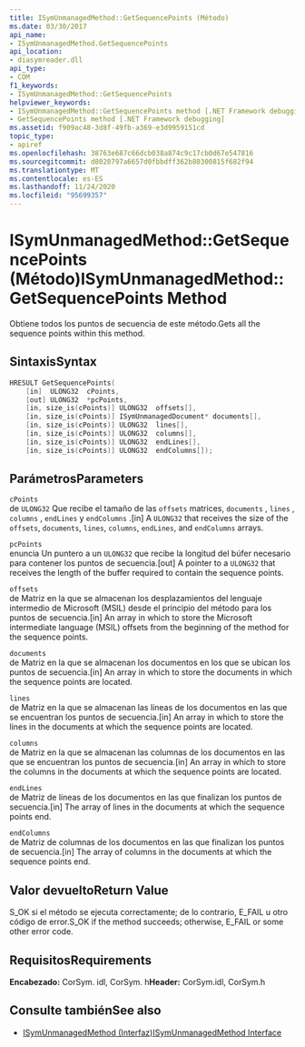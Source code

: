 ```yaml
---
title: ISymUnmanagedMethod::GetSequencePoints (Método)
ms.date: 03/30/2017
api_name:
- ISymUnmanagedMethod.GetSequencePoints
api_location:
- diasymreader.dll
api_type:
- COM
f1_keywords:
- ISymUnmanagedMethod::GetSequencePoints
helpviewer_keywords:
- ISymUnmanagedMethod::GetSequencePoints method [.NET Framework debugging]
- GetSequencePoints method [.NET Framework debugging]
ms.assetid: f909ac48-3d8f-49fb-a369-e3d9959151cd
topic_type:
- apiref
ms.openlocfilehash: 38763e687c66dcb038a874c9c17cb0d67e547816
ms.sourcegitcommit: d8020797a6657d0fbbdff362b80300815f682f94
ms.translationtype: MT
ms.contentlocale: es-ES
ms.lasthandoff: 11/24/2020
ms.locfileid: "95699357"
---
```

# <a name="isymunmanagedmethodgetsequencepoints-method"></a><span data-ttu-id="ed1e1-102">ISymUnmanagedMethod::GetSequencePoints (Método)</span><span class="sxs-lookup"><span data-stu-id="ed1e1-102">ISymUnmanagedMethod::GetSequencePoints Method</span></span>

<span data-ttu-id="ed1e1-103">Obtiene todos los puntos de secuencia de este método.</span><span class="sxs-lookup"><span data-stu-id="ed1e1-103">Gets all the sequence points within this method.</span></span>  
  
## <a name="syntax"></a><span data-ttu-id="ed1e1-104">Sintaxis</span><span class="sxs-lookup"><span data-stu-id="ed1e1-104">Syntax</span></span>  
  
```cpp  
HRESULT GetSequencePoints(  
    [in]  ULONG32  cPoints,  
    [out] ULONG32  *pcPoints,  
    [in, size_is(cPoints)] ULONG32  offsets[],  
    [in, size_is(cPoints)] ISymUnmanagedDocument* documents[],  
    [in, size_is(cPoints)] ULONG32  lines[],  
    [in, size_is(cPoints)] ULONG32  columns[],  
    [in, size_is(cPoints)] ULONG32  endLines[],  
    [in, size_is(cPoints)] ULONG32  endColumns[]);  
```  
  
## <a name="parameters"></a><span data-ttu-id="ed1e1-105">Parámetros</span><span class="sxs-lookup"><span data-stu-id="ed1e1-105">Parameters</span></span>  

 `cPoints`  
 <span data-ttu-id="ed1e1-106">de `ULONG32` Que recibe el tamaño de las `offsets` matrices, `documents` , `lines` , `columns` , `endLines` y `endColumns` .</span><span class="sxs-lookup"><span data-stu-id="ed1e1-106">[in] A `ULONG32` that receives the size of the `offsets`, `documents`, `lines`, `columns`, `endLines`, and `endColumns` arrays.</span></span>  
  
 `pcPoints`  
 <span data-ttu-id="ed1e1-107">enuncia Un puntero a un `ULONG32` que recibe la longitud del búfer necesario para contener los puntos de secuencia.</span><span class="sxs-lookup"><span data-stu-id="ed1e1-107">[out] A pointer to a `ULONG32` that receives the length of the buffer required to contain the sequence points.</span></span>  
  
 `offsets`  
 <span data-ttu-id="ed1e1-108">de Matriz en la que se almacenan los desplazamientos del lenguaje intermedio de Microsoft (MSIL) desde el principio del método para los puntos de secuencia.</span><span class="sxs-lookup"><span data-stu-id="ed1e1-108">[in] An array in which to store the Microsoft intermediate language (MSIL) offsets from the beginning of the method for the sequence points.</span></span>  
  
 `documents`  
 <span data-ttu-id="ed1e1-109">de Matriz en la que se almacenan los documentos en los que se ubican los puntos de secuencia.</span><span class="sxs-lookup"><span data-stu-id="ed1e1-109">[in] An array in which to store the documents in which the sequence points are located.</span></span>  
  
 `lines`  
 <span data-ttu-id="ed1e1-110">de Matriz en la que se almacenan las líneas de los documentos en las que se encuentran los puntos de secuencia.</span><span class="sxs-lookup"><span data-stu-id="ed1e1-110">[in] An array in which to store the lines in the documents at which the sequence points are located.</span></span>  
  
 `columns`  
 <span data-ttu-id="ed1e1-111">de Matriz en la que se almacenan las columnas de los documentos en las que se encuentran los puntos de secuencia.</span><span class="sxs-lookup"><span data-stu-id="ed1e1-111">[in] An array in which to store the columns in the documents at which the sequence points are located.</span></span>  
  
 `endLines`  
 <span data-ttu-id="ed1e1-112">de Matriz de líneas de los documentos en las que finalizan los puntos de secuencia.</span><span class="sxs-lookup"><span data-stu-id="ed1e1-112">[in] The array of lines in the documents at which the sequence points end.</span></span>  
  
 `endColumns`  
 <span data-ttu-id="ed1e1-113">de Matriz de columnas de los documentos en las que finalizan los puntos de secuencia.</span><span class="sxs-lookup"><span data-stu-id="ed1e1-113">[in] The array of columns in the documents at which the sequence points end.</span></span>  
  
## <a name="return-value"></a><span data-ttu-id="ed1e1-114">Valor devuelto</span><span class="sxs-lookup"><span data-stu-id="ed1e1-114">Return Value</span></span>  

 <span data-ttu-id="ed1e1-115">S_OK si el método se ejecuta correctamente; de lo contrario, E_FAIL u otro código de error.</span><span class="sxs-lookup"><span data-stu-id="ed1e1-115">S_OK if the method succeeds; otherwise, E_FAIL or some other error code.</span></span>  
  
## <a name="requirements"></a><span data-ttu-id="ed1e1-116">Requisitos</span><span class="sxs-lookup"><span data-stu-id="ed1e1-116">Requirements</span></span>  

 <span data-ttu-id="ed1e1-117">**Encabezado:** CorSym. idl, CorSym. h</span><span class="sxs-lookup"><span data-stu-id="ed1e1-117">**Header:** CorSym.idl, CorSym.h</span></span>  
  
## <a name="see-also"></a><span data-ttu-id="ed1e1-118">Consulte también</span><span class="sxs-lookup"><span data-stu-id="ed1e1-118">See also</span></span>

- [<span data-ttu-id="ed1e1-119">ISymUnmanagedMethod (Interfaz)</span><span class="sxs-lookup"><span data-stu-id="ed1e1-119">ISymUnmanagedMethod Interface</span></span>](isymunmanagedmethod-interface.md)
